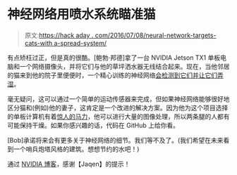 # 神经网络用喷水系统瞄准猫

> 原文:[https://hack aday . com/2016/07/08/neural-network-targets-cats-with a-spread-system/](https://hackaday.com/2016/07/08/neural-network-targets-cats-with-a-sprinkler-system/)

有点矫枉过正，但是真的很酷。[鲍勃·邦德]拿了一台 NVIDIA Jetson TX1 单板电脑和一个网络摄像头，并将它们与他的草坪洒水器无线结合起来。现在，当他邻居的猫来到他的院子里便便时，一个精心训练的神经网络[会检测到它们并让它们弄湿](http://myplace.frontier.com/~r.bond/cats/cats.htm)。

毫无疑问，这可以通过一个简单的运动传感器来完成，但如果神经网络能够很好地区分猫和(例如)他的妻子，这肯定是一个改进的解决方案。因为他为这个项目选择的单板计算机有着[惊人的马力](http://hackaday.com/2015/11/24/the-nvidia-jetson-tx1-its-not-for-everybody-but-it-is-very-cool/)，他可以进行大量的图像处理，所以两条腿的人都有可能保持干燥。如果你感兴趣的话，代码在 GitHub 上给你看。

[Bob]承诺将来会有更多关于神经网络的细节。我们等不及了。(我们希望在未来看到一个哨兵炮塔风格的建筑。想想节约的水吧！)

通过 [NVIDIA 博客](https://blogs.nvidia.com/blog/2016/07/07/deep-learning-cats-lawn/)，感谢【Jaqen】的提示！